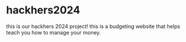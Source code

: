 # hackhers2024
this is our hackhers 2024 project! 
this is a budgeting website that helps teach you how to manage your money.

